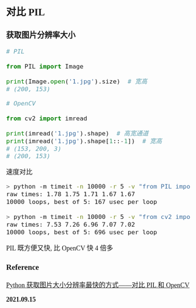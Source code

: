 <font size=4 face='楷体'>

## 对比 PIL

### 获取图片分辨率大小

```python
# PIL

from PIL import Image

print(Image.open('1.jpg').size)  # 宽高
# (200, 153)
```

```python
# OpenCV

from cv2 import imread

print(imread('1.jpg').shape)  # 高宽通道
print(imread('1.jpg').shape[1::-1])  # 宽高
# (153, 200, 3)
# (200, 153)
```

速度对比

```bash
> python -m timeit -n 10000 -r 5 -v "from PIL import Image; Image.open('1.jpg').size"
raw times: 1.78 1.75 1.71 1.67 1.67
10000 loops, best of 5: 167 usec per loop

> python -m timeit -n 10000 -r 5 -v "from cv2 import imread; imread('1.jpg').shape"
raw times: 7.53 7.26 6.96 7.07 7.02
10000 loops, best of 5: 696 usec per loop
```

PIL 既方便又快, 比 OpenCV 快 4 倍多

### Reference

[Python 获取图片大小分辨率最快的方式——对比 PIL 和 OpenCV](https://blog.csdn.net/lly1122334/article/details/107858546)

**2021.09.15**
